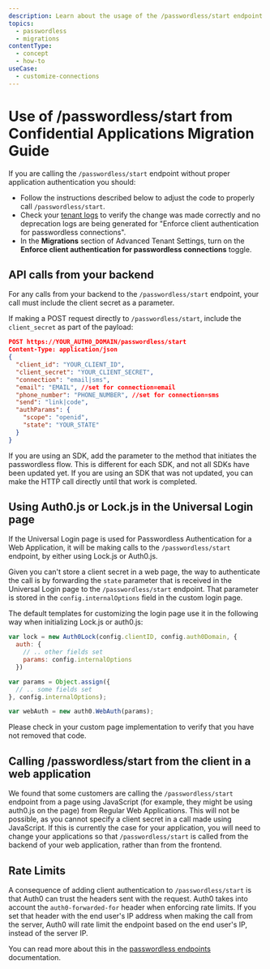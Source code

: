 ```yaml
---
description: Learn about the usage of the /passwordless/start endpoint from confidential applications without a client secret in the request.
topics:
  - passwordless
  - migrations
contentType:
  - concept
  - how-to
useCase:
  - customize-connections
---
```

# Use of /passwordless/start from Confidential Applications Migration Guide

If you are calling the `/passwordless/start` endpoint without proper application authentication you should:

- Follow the instructions described below to adjust the code to properly call `/passwordless/start`.
- Check your [tenant logs](${manage_url}/#/logs) to verify the change was made correctly and no deprecation logs are being generated for "Enforce client authentication for passwordless connections".
- In the **Migrations** section of Advanced Tenant Settings, turn on the **Enforce client authentication for passwordless connections** toggle.

## API calls from your backend

For any calls from your backend to the `/passwordless/start` endpoint, your call must include the client secret as a parameter.

If making a POST request directly to `/passwordless/start`, include the `client_secret` as part of the payload: 

```json
POST https://YOUR_AUTH0_DOMAIN/passwordless/start
Content-Type: application/json
{
  "client_id": "YOUR_CLIENT_ID",
  "client_secret": "YOUR_CLIENT_SECRET",
  "connection": "email|sms",
  "email": "EMAIL", //set for connection=email
  "phone_number": "PHONE_NUMBER", //set for connection=sms
  "send": "link|code",
  "authParams": { 
    "scope": "openid",
    "state": "YOUR_STATE"
  }
}
```

If you are using an SDK, add the parameter to the method that initiates the passwordless flow. This is different for each SDK, and not all SDKs have been updated yet. If you are using an SDK that was not updated, you can make the HTTP call directly until that work is completed.

## Using Auth0.js or Lock.js in the Universal Login page

If the Universal Login page is used for Passwordless Authentication for a Web Application, it will be making calls to the `/passwordless/start` endpoint, by either using Lock.js or Auth0.js.

Given you can't store a client secret in a web page, the way to authenticate the call is by forwarding the `state` parameter that is received in the Universal Login page to the `/passwordless/start` endpoint. That parameter is stored in the `config.internalOptions` field in the custom login page. 

The default templates for customizing the login page use it in the following way when initializing Lock.js or auth0.js:

```js
var lock = new Auth0Lock(config.clientID, config.auth0Domain, {
  auth: {
    // .. other fields set
    params: config.internalOptions
  })
```

```js
var params = Object.assign({
  // .. some fields set
}, config.internalOptions);

var webAuth = new auth0.WebAuth(params);
```

Please check in your custom page implementation to verify that you have not removed that code.

## Calling /passwordless/start from the client in a web application

We found that some customers are calling the `/passwordless/start` endpoint from a page using JavaScript (for example, they might be using auth0.js on the page) from Regular Web Applications. This will not be possible, as you cannot specify a client secret in a call made using JavaScript. If this is currently the case for your application, you will need to change your applications so that `/passwordless/start` is called from the backend of your web application, rather than from the frontend.

## Rate Limits

A consequence of adding client authentication to `/passwordless/start` is that Auth0 can trust the headers sent with the request. Auth0 takes into account the `auth0-forwarded-for` header when enforcing rate limits. If you set that header with the end user's IP address when making the call from the server, Auth0 will rate limit the endpoint based on the end user's IP, instead of the server IP.

You can read more about this in the [passwordless endpoints](/connections/passwordless/reference/relevant-api-endpoints#rate-limiting-in-passwordless-endpoints) documentation.
